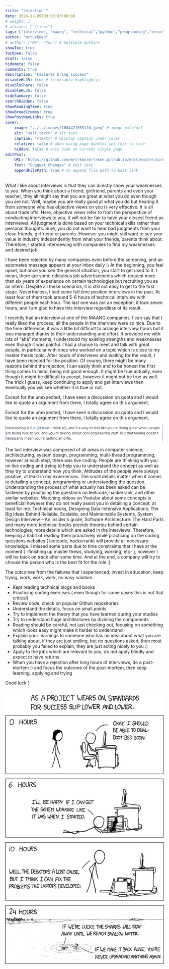 ```yaml
---
title: "rejection "
date: 2024-12-09T09:00:03+00:00
# weight: 1
# aliases: ["/first"]
tags: ["interview", "maang", "technical","python","programming","error"]
author: "mrturkmen"
# author: ["Me", "You"] # multiple authors
showToc: true
TocOpen: false
draft: false
hidemeta: false
comments: true
description: "Failures bring success"
disableHLJS: true # to disable highlightjs
disableShare: false
disableHLJS: false
hideSummary: false
searchHidden: false
ShowReadingTime: true
ShowBreadCrumbs: true
ShowPostNavLinks: true
cover:
    image: "../../images/1684471555110.jpeg" # image path/url
    alt: "<alt text>" # alt text
    caption: "<text>" # display caption under cover
    relative: false # when using page bundles set this to true
    hidden: false # only hide on current single page
editPost:
    URL: "https://github.com/mrtrkmn/mrtrkmn.github.io/edit/master/content"
    Text: "Suggest Changes" # edit text
    appendFilePath: true # to append file path to Edit link
---
```


What I like about interviews is that they can directly show your weaknesses to you. When you think about a friend, girlfriend, parents and even your teacher, they all might say that you are great at what you do even though you are not. Well, maybe you are really good at what you do but hearing it from someone who has objective views on you is very effective. It is all about trade offs. Here, objective views refer to  from the perspective of conducting interviews to you, it will not be fair to have your closest friend as interviewer. All judgment is done based on your technical skills rather than personal thoughts. Sure, you do not want to hear bad judgments from your close friends, girlfriend or parents. However you might still want to see your value in industry independently from what your friends, parents think about. Therefore, I started interviewing with companies to find my weaknesses and desired job.

I have been rejected by many companies even before the screening, and an automated message appears at your inbox daily :) At the beginning, you feel upset, but once you see the general situation, you start to get used to it. I mean, there are some ridiculous job advertisements which request more than six years of experience on certain technologies but recruiting you as an intern. Despite all these scenarios, it is still not easy to get to the first stage. Nevertheless, I had some full time position interviews in the past. At least four of them took around 5-6 hours of technical interview with different people each hour. The last one was not an exception, it took seven hours, and I am glad to have this interview regardless of its result. 

I recently had an  interview at one of the MAANG companies. I can say that I really liked the process, all the people in the interview were so nice. Due to the time difference, it was a little bit difficult to arrange interview hours but it was managed thanks to their understanding and effort.  It provided me with lots of “aha” moments, I understood my existing strengths and weaknesses even though it was painful. I had a chance to meet and talk with great people, in particular with ones who worked on a topic which is close to my master thesis topic. After hours of interviews and waiting for the result, I have been rejected for the position. Of course, there might be many reasons behind the rejection, I can easily think and to be honest the first thing comes to mind,  being not good enough. It might be true actually, even though it might be difficult to accept, however it might not be true as well. The trick I guess, keep continuing to apply and get interviews then eventually you will see whether it is true or not. 


Except for the unexpected, I have seen a discussion on quota and I would like to quote an argument from there, I totally agree on this argument. 


Except for the unexpected, I have seen a discussion on quota and I would like to quote an argument from there, I totally agree on this argument. 


![MAANG](../../images/interviewing-is-fun.png)



The last interview was composed of all areas in computer science; architecturing, system design, programming, multi-thread programming, however at each step, there was live coding. People are thinking with you on live coding and trying to help you to understand the concept as well as they try to understand how you think. Attitudes of the people were always positive, at least in my experiences. The small details matter when it comes to detailing a concept, programming or understanding the question. Understanding the process of what actually has been asked can be fastened by practicing the questions on leetcode, hackerrank, and other similar websites. Watching videos on Youtube about some concepts is beneficial however they do not really assist you in detailing a concept, at least for me. Technical books, Designing Data-Intensive Applications: The Big Ideas Behind Reliable, Scalable, and Maintainable Systems, System Design Interview – An insider's guide, Software Architecture: The Hard Parts and many more technical books provide theories behind certain technologies, more details which are asked in the interviews. Therefore, keeping a habit of reading them proactively while practicing on the coding questions websites ( leetcode, hackerrank) will provide all necessary knowledge. I missed some parts due to time constraints that I have at the moment ( -finishing up master thesis, studying, working, etc- ), however I will be back on track after some time.  And at the end, a  company will try to choose the person who is the best fit for the role :) 


The outcomes from the failures that I experienced; invest in education,  keep trying, work, work, work, no easy solution.

- Kept reading technical blogs and books 
- Practicing coding exercises ( even though for some cases this is not that critical) 
- Review code, check on popular Github repositories 
- Understand the details, focus on small points
- Try to implement the theory that you have learned during your studies
- Try to understand huge architectures by dividing the components
- Reading should be careful, not just checking out, focusing on something which looks easy might make it harder to understand
- Explain your learnings to someone who has no idea about what you are talking about, if they are just smiling, but no questions asked, then most probably you failed to explain, they are just acting nicely to you :)  
- Apply to the jobs which are relevant to you, do not apply blindly and expect to have returns.
- When you have a rejection after long hours of interviews, do a post-mortem :) and focus the outcome of the post-mortem,  then keep learning, applying and trying 

Good luck ! 

![XCKD-ANIME](../../images/xckd-uname.png)